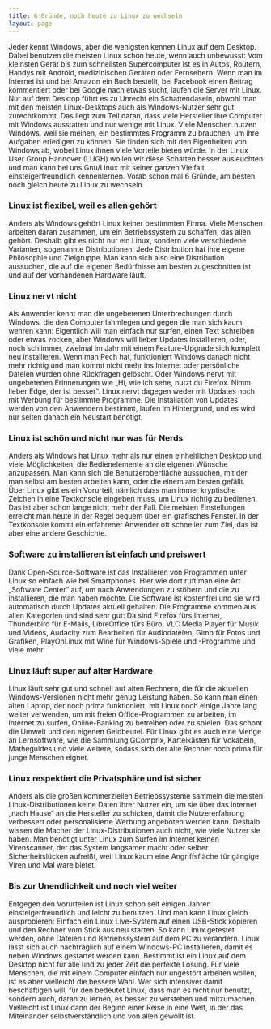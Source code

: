 ```yaml
---
title: 6 Gründe, noch heute zu Linux zu wechseln
layout: page
---
```


Jeder kennt Windows, aber die wenigsten kennen Linux auf dem Desktop. Dabei benutzen 
die meisten Linux schon heute, wenn auch unbewusst: Vom kleinsten Gerät bis zum 
schnellsten Supercomputer ist es in Autos, Routern, Handys mit Android, medizinischen 
Geräten oder Fernsehern. Wenn man im Internet ist und bei Amazon ein Buch bestellt, 
bei Facebook einen Beitrag kommentiert oder bei Google nach etwas sucht, laufen die 
Server mit Linux. Nur auf dem Desktop führt es zu Unrecht ein Schattendasein, obwohl 
man mit den meisten Linux-Desktops auch als Windows-Nutzer sehr gut zurechtkommt. 
Das liegt zum Teil daran, dass viele Hersteller ihre Computer mit Windows ausstatten 
und nur wenige mit Linux. Viele Menschen nutzen Windows, weil sie meinen, ein bestimmtes 
Programm zu brauchen, um ihre Aufgaben erledigen zu können. Sie finden sich mit 
den Eigenheiten von Windows ab, wobei Linux ihnen viele Vorteile bieten würde. In 
der Linux User Group Hannover (LUGH) wollen wir diese Schatten besser ausleuchten 
und man kann bei uns Gnu/Linux mit seiner ganzen Vielfalt einsteigerfreundlich 
kennenlernen. Vorab schon mal 6 Gründe, am besten noch gleich heute zu Linux zu 
wechseln.

### Linux ist flexibel, weil es allen gehört
Anders als Windows gehört Linux keiner bestimmten Firma. Viele Menschen arbeiten daran zusammen, um ein Betriebssystem zu schaffen, das allen gehört. Deshalb gibt es nicht nur ein Linux, sondern viele verschiedene Varianten, sogenannte Distributionen. Jede Distribution hat ihre eigene Philosophie und Zielgruppe. Man kann sich also eine Distribution aussuchen, die auf die eigenen Bedürfnisse am besten zugeschnitten ist und auf der vorhandenen Hardware läuft.

### Linux nervt nicht
Als Anwender kennt man die ungebetenen Unterbrechungen durch Windows, die den Computer lahmlegen und gegen die man sich kaum wehren kann: Eigentlich will man einfach nur surfen, einen Text schreiben oder etwas zocken, aber Windows will lieber Updates installieren, oder, noch schlimmer, zweimal im Jahr mit einem Feature-Upgrade sich komplett neu installieren. Wenn man Pech hat, funktioniert Windows danach nicht mehr richtig und man kommt nicht mehr ins Internet oder persönliche Dateien wurden ohne Rückfragen gelöscht. Oder Windows nervt mit ungebetenen Erinnerungen wie „Hi, wie ich sehe, nutzt du Firefox. Nimm lieber Edge, der ist besser“. Linux nervt dagegen weder mit Updates noch mit Werbung für bestimmte Programme. Die Installation von Updates werden von den Anwendern bestimmt, laufen im Hintergrund, und es wird nur selten danach ein Neustart benötigt.

### Linux ist schön und nicht nur was für Nerds
Anders als Windows hat Linux mehr als nur einen einheitlichen Desktop und viele Möglichkeiten, die Bedienelemente an die eigenen Wünsche anzupassen. Man kann sich die Benutzeroberfläche aussuchen, mit der man selbst am besten arbeiten kann, oder die einem am besten gefällt. Über Linux gibt es ein Vorurteil, nämlich dass man immer kryptische Zeichen in eine Textkonsole eingeben muss, um Linux richtig zu bedienen. Das ist aber schon lange nicht mehr der Fall. Die meisten Einstellungen erreicht man heute in der Regel bequem über ein grafisches Fenster. In der Textkonsole kommt ein erfahrener Anwender oft schneller zum Ziel, das ist aber eine andere Geschichte.

### Software zu installieren ist einfach und preiswert
Dank Open-Source-Software ist das Installieren von Programmen unter Linux so einfach wie bei Smartphones. Hier wie dort ruft man eine Art „Software Center“ auf, um nach Anwendungen zu stöbern und die zu installieren, die man haben möchte. Die Software ist kostenfrei und sie wird automatisch durch Updates aktuell gehalten. Die Programme kommen aus allen Kategorien und sind sehr gut: Da sind Firefox fürs Internet, Thunderbird für E-Mails, LibreOffice fürs Büro, VLC Media Player für Musik und Videos, Audacity zum Bearbeiten für Audiodateien, Gimp für Fotos und Grafiken, PlayOnLinux mit Wine für Windows-Spiele und -Programme und viele mehr.

### Linux läuft super auf alter Hardware
Linux läuft sehr gut und schnell auf alten Rechnern, die für die aktuellen Windows-Versionen nicht mehr genug Leistung haben. So kann man einen alten Laptop, der noch prima funktioniert, mit Linux noch einige Jahre lang weiter verwenden, um mit freien Office-Programmen zu arbeiten, im Internet zu surfen, Online-Banking zu betreiben oder zu spielen. Das schont die Umwelt und den eigenen Geldbeutel. Für Linux gibt es auch eine Menge an Lernsoftware, wie die Sammlung GComprix, Karteikästen für Vokabeln, Matheguides und viele weitere, sodass sich der alte Rechner noch prima für junge Menschen eignet.

### Linux respektiert die Privatsphäre und ist sicher
Anders als die großen kommerziellen Betriebssysteme sammeln die meisten Linux-Distributionen keine Daten ihrer Nutzer ein, um sie über das Internet „nach Hause“ an die Hersteller zu schicken, damit die Nutzererfahrung verbessert oder personalisierte Werbung angeboten werden kann. Deshalb wissen die Macher der Linux-Distributionen auch nicht, wie viele Nutzer sie haben. Man benötigt unter Linux zum Surfen im Internet keinen Virenscanner, der das System langsamer macht oder selber Sicherheitslücken aufreißt, weil Linux kaum eine Angriffsfläche für gängige Viren und Mal ware bietet.

### Bis zur Unendlichkeit und noch viel weiter
Entgegen den Vorurteilen ist Linux schon seit einigen Jahren einsteigerfreundlich und leicht zu benutzen. Und man kann Linux gleich ausprobieren: Einfach ein Linux Live-System auf einen USB-Stick kopieren und den Rechner vom Stick aus neu starten. So kann Linux getestet werden, ohne Dateien und Betriebssystem auf dem PC zu verändern. Linux lässt sich auch nachträglich auf einem Windows-PC installieren, damit es neben Windows gestartet werden kann. Bestimmt ist ein Linux auf dem Desktop nicht für alle und zu jeder Zeit die perfekte Lösung. Für viele Menschen, die mit einem Computer einfach nur ungestört arbeiten wollen, ist es aber vielleicht die bessere Wahl. Wer sich intensiver damit beschäftigen will, für den bedeutet Linux, dass man es nicht nur benutzt, sondern auch, daran zu lernen, es besser zu verstehen und mitzumachen. Vielleicht ist Linux dann der Beginn einer Reise in eine Welt, in der das Miteinander selbstverständlich und von allen gewollt ist.
